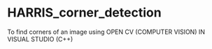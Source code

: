 # HARRIS_corner_detection
To find corners of an image using OPEN CV (COMPUTER VISION) IN VISUAL STUDIO (C++)

